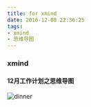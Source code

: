 ```yaml
---
title: for xmind
date: 2016-12-08 22:36:25
tags:
- xmind
- 思维导图
---
```


### xmind

#### 12月工作计划之思维导图

![dinner](/img/xmind/task-1.PNG)
